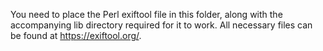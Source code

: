 You need to place the Perl exiftool file in this folder, along with the accompanying lib directory required for it to work.
All necessary files can be found at https://exiftool.org/.